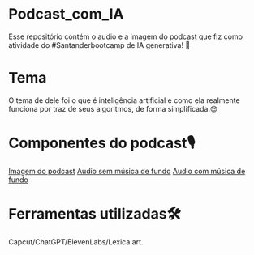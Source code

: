 # Podcast_com_IA

 Esse repositório contém o audio e a imagem do podcast que fiz como atividade do #Santanderbootcamp de IA generativa! 🤖
 

# Tema

O tema de dele foi o que é inteligência artificial e como ela realmente funciona por traz de seus algoritmos, de forma simplificada.😎

# Componentes do podcast🎙️

[Imagem do podcast](https://github.com/MPGoncalves29/Podcast_com_IA/blob/main/Capa%20do%20podcast.png)
[Audio sem música de fundo]()
[Audio com música de fundo]()

# Ferramentas utilizadas🛠️

Capcut/ChatGPT/ElevenLabs/Lexica.art.
